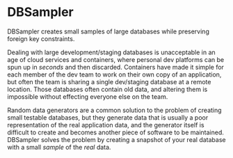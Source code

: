 DBSampler
=========
DBSampler creates small samples of large databases while preserving foreign key constraints.

Dealing with large development/staging databases is unacceptable in an age of cloud services and containers, where personal dev platforms can be spun up in _seconds_ and then discarded. Containers have made it simple for each member of the dev team to work on their own copy of an application, but often the team is sharing a single dev/staging database at a remote location. Those databases often contain old data, and altering them is impossible without effecting everyone else on the team.

Random data generators are a common solution to the problem of creating small testable databases, but they generate data that is usually a poor representation of the real application data, and the generator itself is difficult to create and becomes another piece of software to be maintained. DBSampler solves the problem by creating a snapshot of your real database with a small _sample_ of the _real_ data.